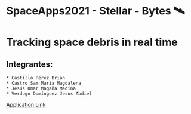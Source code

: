 # SpaceApps2021 -  Stellar - Bytes 🛰 
[](https://github.com/omar17md/SpaceApps2021/blob/main/img/logos/Logo_StellerBytes.png?raw=true "Title")

# Tracking space debris in real time


## Integrantes:

    * Castillo Pérez Brian
    * Castro Sam Maria Magdalena
    * Jesús Omar Magaña Medina
    * Verdugo Domínguez Jesus Abdiel

[Application Link](https://stellarbytesapp.azurewebsites.net/) 
